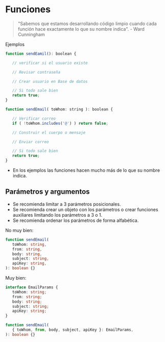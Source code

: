 # Funciones

> "Sabemos que estamos desarrollando código limpio cuando cada función hace
> exactamente lo que su nombre indica". - Ward Cunningham

Ejemplos

```javascript
function sendEamil(): boolean {

   // verificar si el usuario existe

   // Revisar contraseña

   // Crear usuario en Base de datos

   // Si todo sale bien
   return true;
}
```

```javascript
function sendEmail( toWhom: string ): boolean {

   // Verificar correo
   if ( !toWhom.includes('@') ) return false;

   // Construir el cuerpo o mensaje

   // Enviar correo

   // Si todo sale bien
   return true;
}
```

- En los ejemplos las funciones hacen mucho más de lo que su nombre indica.

## Parámetros y argumentos

- Se recomienda limitar a 3 parámetros posicionales.
- Se recomienda crear un objeto con los parámetros o crear funciones auxiliares
  limitando los parámetros a 3 o 1.
- Se recomienda ordenar los parámetros de forma alfabética.

No muy bien:

```typescript
function sendEmail(
   toWhom: string,
   from: string,
   body: string,
   subject: string,
   apiKey: string,
): boolean {}
```

Muy bien:

```typescript
interface EmailParams {
   toWhom: string;
   from: string;
   body: string;
   subject: string;
   apiKey: string;
}

function sendEmail(
   { toWhom, from, body, subject, apiKey }: EmailParams,
): boolean {}
```
